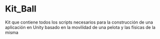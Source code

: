 # Kit_Ball
Kit que contiene todos los scripts necesarios para la construcción de una aplicación en Unity basado en la movilidad de una pelota y las físicas de la misma

